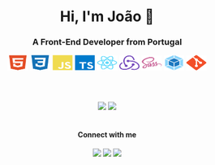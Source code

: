 <h1 align="center">Hi, I'm João 👋</h1>
<h3 align="center">A Front-End Developer from Portugal</h3>

<div style="display: inline_block" align="center">
  <img align="center" alt="John-HTML" height="30" width="40" src="https://raw.githubusercontent.com/devicons/devicon/master/icons/html5/html5-plain.svg">
  <img align="center" alt="John-CSS" height="30" width="40" src="https://raw.githubusercontent.com/devicons/devicon/master/icons/css3/css3-plain.svg">
  <img align="center" alt="John-Js" height="30" width="40" src="https://raw.githubusercontent.com/devicons/devicon/master/icons/javascript/javascript-plain.svg">
  <img align="center" alt="John-Ts" height="30" width="40" src="https://raw.githubusercontent.com/devicons/devicon/master/icons/typescript/typescript-plain.svg">
  <img align="center" alt="John-React" height="30" width="40" src="https://raw.githubusercontent.com/devicons/devicon/master/icons/react/react-original.svg">
  <img align="center" alt="John-Laravel" height="30" width="40" src="https://raw.githubusercontent.com/devicons/devicon/master/icons/redux/redux-original.svg">
  <img align="center" alt="John-mysql" height="30" width="40" src="https://github.com/devicons/devicon/blob/master/icons/sass/sass-original.svg">
  <img align="center" alt="John-Angular" height="30" width="40" src="https://raw.githubusercontent.com/devicons/devicon/master/icons/webpack/webpack-original.svg">
  <img align="center" alt="John-git" height="30" width="40" src="https://github.com/devicons/devicon/blob/master/icons/git/git-plain.svg">
</div>

<br><br>

 <div align=center>
   <a>
     <img width=390 src="https://github-readme-stats.vercel.app/api?username=joaomartinscode&count_private=true&show_icons=true&theme=github_dark_dimmed"/>
   </a>
   <a>
     <img width=350 src="https://github-readme-stats.vercel.app/api/top-langs/?username=joaomartinscode&layout=compact&theme=github_dark_dimmed"/>
   </a>
 </div>

 <br>

<div align=center> 
  <h4 align="center">Connect with me</h4>
  <a href="https://www.instagram.com/joaomartins.ofc_/" target="_blank"><img src="https://img.shields.io/badge/-Instagram-%23E4405F?style=for-the-badge&logo=instagram&logoColor=white" target="_blank"></a>
  <a href = "mailto:jfbrancomartins@gmail.com"><img src="https://img.shields.io/badge/-Gmail-%23333?style=for-the-badge&logo=gmail&logoColor=white" target="_blank"></a>
  <a href="https://www.linkedin.com/in/jo%C3%A3o-martins-1b971a195/" target="_blank"><img src="https://img.shields.io/badge/-LinkedIn-%230077B5?style=for-the-badge&logo=linkedin&logoColor=white" target="_blank"></a> 
  
</div>


